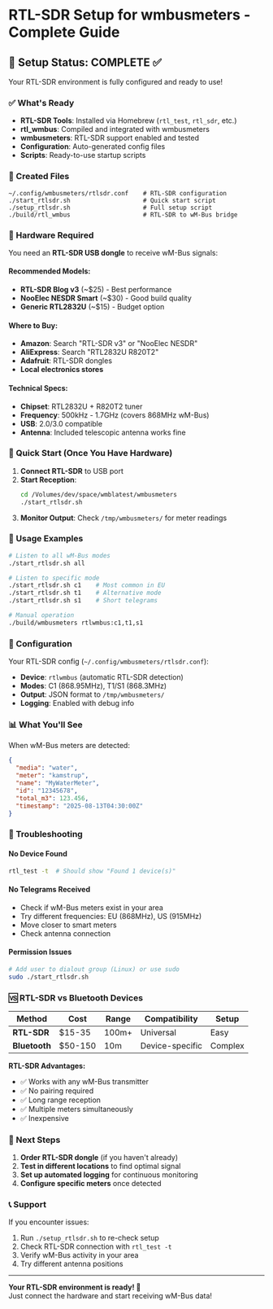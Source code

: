 # RTL-SDR Setup for wmbusmeters - Complete Guide

## 🎉 Setup Status: COMPLETE ✅

Your RTL-SDR environment is fully configured and ready to use!

### ✅ What's Ready

- **RTL-SDR Tools**: Installed via Homebrew (`rtl_test`, `rtl_sdr`, etc.)
- **rtl_wmbus**: Compiled and integrated with wmbusmeters
- **wmbusmeters**: RTL-SDR support enabled and tested
- **Configuration**: Auto-generated config files
- **Scripts**: Ready-to-use startup scripts

### 📁 Created Files

```
~/.config/wmbusmeters/rtlsdr.conf    # RTL-SDR configuration
./start_rtlsdr.sh                    # Quick start script
./setup_rtlsdr.sh                    # Full setup script
./build/rtl_wmbus                    # RTL-SDR to wM-Bus bridge
```

### 🛒 Hardware Required

You need an **RTL-SDR USB dongle** to receive wM-Bus signals:

#### Recommended Models:
- **RTL-SDR Blog v3** (~$25) - Best performance
- **NooElec NESDR Smart** (~$30) - Good build quality  
- **Generic RTL2832U** (~$15) - Budget option

#### Where to Buy:
- **Amazon**: Search "RTL-SDR v3" or "NooElec NESDR"
- **AliExpress**: Search "RTL2832U R820T2" 
- **Adafruit**: RTL-SDR dongles
- **Local electronics stores**

#### Technical Specs:
- **Chipset**: RTL2832U + R820T2 tuner
- **Frequency**: 500kHz - 1.7GHz (covers 868MHz wM-Bus)
- **USB**: 2.0/3.0 compatible
- **Antenna**: Included telescopic antenna works fine

### 🚀 Quick Start (Once You Have Hardware)

1. **Connect RTL-SDR** to USB port
2. **Start Reception**:
   ```bash
   cd /Volumes/dev/space/wmblatest/wmbusmeters
   ./start_rtlsdr.sh
   ```
3. **Monitor Output**: Check `/tmp/wmbusmeters/` for meter readings

### 📡 Usage Examples

```bash
# Listen to all wM-Bus modes
./start_rtlsdr.sh all

# Listen to specific mode
./start_rtlsdr.sh c1    # Most common in EU
./start_rtlsdr.sh t1    # Alternative mode
./start_rtlsdr.sh s1    # Short telegrams

# Manual operation
./build/wmbusmeters rtlwmbus:c1,t1,s1
```

### 🔧 Configuration

Your RTL-SDR config (`~/.config/wmbusmeters/rtlsdr.conf`):
- **Device**: `rtlwmbus` (automatic RTL-SDR detection)
- **Modes**: C1 (868.95MHz), T1/S1 (868.3MHz)
- **Output**: JSON format to `/tmp/wmbusmeters/`
- **Logging**: Enabled with debug info

### 📊 What You'll See

When wM-Bus meters are detected:
```json
{
  "media": "water",
  "meter": "kamstrup",
  "name": "MyWaterMeter",
  "id": "12345678",
  "total_m3": 123.456,
  "timestamp": "2025-08-13T04:30:00Z"
}
```

### 🐛 Troubleshooting

#### No Device Found
```bash
rtl_test -t  # Should show "Found 1 device(s)"
```

#### No Telegrams Received
- Check if wM-Bus meters exist in your area
- Try different frequencies: EU (868MHz), US (915MHz)
- Move closer to smart meters
- Check antenna connection

#### Permission Issues
```bash
# Add user to dialout group (Linux) or use sudo
sudo ./start_rtlsdr.sh
```

### 🆚 RTL-SDR vs Bluetooth Devices

| Method | Cost | Range | Compatibility | Setup |
|--------|------|--------|---------------|--------|
| **RTL-SDR** | $15-35 | 100m+ | Universal | Easy |
| **Bluetooth** | $50-150 | 10m | Device-specific | Complex |

**RTL-SDR Advantages:**
- ✅ Works with any wM-Bus transmitter
- ✅ No pairing required  
- ✅ Long range reception
- ✅ Multiple meters simultaneously
- ✅ Inexpensive

### 🔮 Next Steps

1. **Order RTL-SDR dongle** (if you haven't already)
2. **Test in different locations** to find optimal signal
3. **Set up automated logging** for continuous monitoring
4. **Configure specific meters** once detected

### 📞 Support

If you encounter issues:
1. Run `./setup_rtlsdr.sh` to re-check setup
2. Check RTL-SDR connection with `rtl_test -t`
3. Verify wM-Bus activity in your area
4. Try different antenna positions

---

**Your RTL-SDR environment is ready! 🎯**  
Just connect the hardware and start receiving wM-Bus data!

